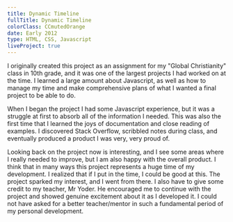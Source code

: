 ```yaml
---
title: Dynamic Timeline
fullTitle: Dynamic Timeline
colorClass: CCmutedOrange
date: Early 2012
type: HTML, CSS, Javascript
liveProject: true
---
```


I originally created this project as an assignment for my "Global Christianity" class in 10th grade, and it was one of the largest projects I had worked on at the time. I learned a large amount about Javascript, as well as how to manage my time and make comprehensive plans of what I wanted a final project to be able to do. 

When I began the project I had some Javascript experience, but it was a struggle at first to absorb all of the information I needed. This was also the first time that I learned the joys of documentation and close reading of examples. I discovered Stack Overflow, scribbled notes during class, and eventually produced a product I was very, very proud of.

Looking back on the project now is interesting, and I see some areas where I really needed to improve, but I am also happy with the overall product. I think that in many ways this project represents a huge time of my development. I realized that if I put in the time, I could be good at this. The project sparked my interest, and I went from there. I also have to give some credit to my teacher, Mr Yoder. He encouraged me to continue with the project and showed genuine excitement about it as I developed it. I could not have asked for a better teacher/mentor in such a fundamental period of my personal development. 